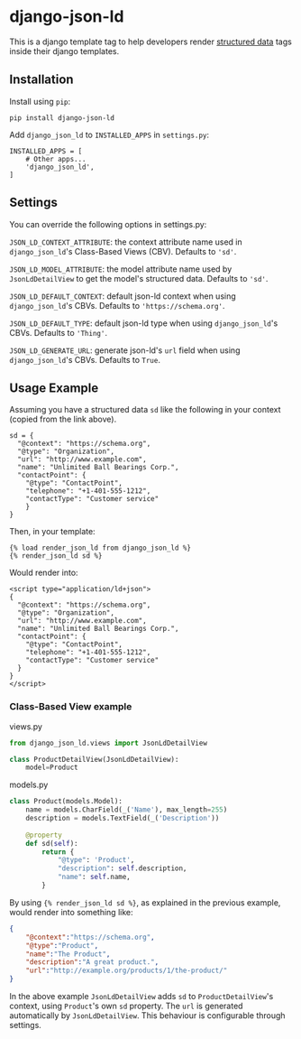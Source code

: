 # django-json-ld

This is a django template tag to help developers render [structured data](https://developers.google.com/search/docs/guides/intro-structured-data) tags inside their django templates.

## Installation
Install using `pip`:
```
pip install django-json-ld
```

Add `django_json_ld` to `INSTALLED_APPS` in `settings.py`:
```
INSTALLED_APPS = [
    # Other apps...
    'django_json_ld',
]
```

## Settings
You can override the following options in settings.py:

`JSON_LD_CONTEXT_ATTRIBUTE`: the context attribute name used in `django_json_ld`'s Class-Based Views (CBV). Defaults to `'sd'`.

`JSON_LD_MODEL_ATTRIBUTE`: the model attribute name used by `JsonLdDetailView` to get the model's structured data. Defaults to `'sd'`.

`JSON_LD_DEFAULT_CONTEXT`: default json-ld context when using `django_json_ld`'s CBVs. Defaults to `'https://schema.org'`.

`JSON_LD_DEFAULT_TYPE`: default json-ld type when using `django_json_ld`'s CBVs. Defaults to `'Thing'`.

`JSON_LD_GENERATE_URL`: generate json-ld's `url` field when using `django_json_ld`'s CBVs. Defaults to `True`.


## Usage Example
Assuming you have a structured data `sd` like the following in your context (copied from the link above).
```
sd = {
  "@context": "https://schema.org",
  "@type": "Organization",
  "url": "http://www.example.com",
  "name": "Unlimited Ball Bearings Corp.",
  "contactPoint": {
    "@type": "ContactPoint",
    "telephone": "+1-401-555-1212",
    "contactType": "Customer service"
    }
}
```
Then, in your template:
```
{% load render_json_ld from django_json_ld %}
{% render_json_ld sd %}
```
Would render into:
```
<script type="application/ld+json">
{
  "@context": "https://schema.org",
  "@type": "Organization",
  "url": "http://www.example.com",
  "name": "Unlimited Ball Bearings Corp.",
  "contactPoint": {
    "@type": "ContactPoint",
    "telephone": "+1-401-555-1212",
    "contactType": "Customer service"
  }
}
</script>
```

### Class-Based View example

views.py
```python
from django_json_ld.views import JsonLdDetailView

class ProductDetailView(JsonLdDetailView):
    model=Product
```

models.py
```python
class Product(models.Model):
    name = models.CharField(_('Name'), max_length=255)
    description = models.TextField(_('Description'))
    
    @property
    def sd(self):
        return {
            "@type": 'Product',
            "description": self.description,
            "name": self.name,
        }
```

By using  `{% render_json_ld sd %}`, as explained in the previous example, would render into something like:

```json
{
    "@context":"https://schema.org",    
    "@type":"Product",
    "name":"The Product",
    "description":"A great product.",
    "url":"http://example.org/products/1/the-product/"
}
```

In the above example `JsonLdDetailView` adds `sd` to `ProductDetailView`'s context, using `Product`'s own `sd` property. The `url` is generated automatically by `JsonLdDetailView`. This behaviour is configurable through settings.
